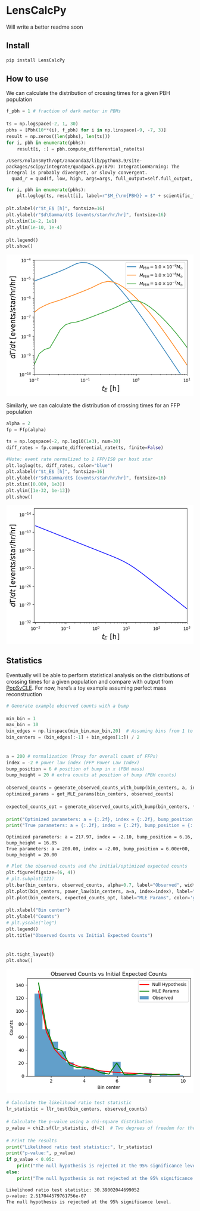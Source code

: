 LensCalcPy
================

<!-- WARNING: THIS FILE WAS AUTOGENERATED! DO NOT EDIT! -->

Will write a better readme soon

## Install

``` sh
pip install LensCalcPy
```

## How to use

We can calculate the distribution of crossing times for a given PBH
population

``` python
f_pbh = 1 # fraction of dark matter in PBHs

ts = np.logspace(-2, 1, 30)
pbhs = [Pbh(10**(i), f_pbh) for i in np.linspace(-9, -7, 3)]
result = np.zeros((len(pbhs), len(ts)))
for i, pbh in enumerate(pbhs):
    result[i, :] = pbh.compute_differential_rate(ts)
```

    /Users/nolansmyth/opt/anaconda3/lib/python3.9/site-packages/scipy/integrate/quadpack.py:879: IntegrationWarning: The integral is probably divergent, or slowly convergent.
      quad_r = quad(f, low, high, args=args, full_output=self.full_output,

``` python
for i, pbh in enumerate(pbhs):
    plt.loglog(ts, result[i], label=r"$M_{\rm{PBH}} = $" + scientific_format(pbh.mass,0) + "$M_{\odot}$")

plt.xlabel(r"$t_E$ [h]", fontsize=16)
plt.ylabel(r"$d\Gamma/dt$ [events/star/hr/hr]", fontsize=16)
plt.xlim(1e-2, 1e1)
plt.ylim(1e-10, 1e-4)

plt.legend()
plt.show()
```

![](index_files/figure-commonmark/cell-3-output-1.png)

Similarly, we can calculate the distribution of crossing times for an
FFP population

``` python
alpha = 2
fp = Ffp(alpha)
```

``` python
ts = np.logspace(-2, np.log10(1e3), num=30)
diff_rates = fp.compute_differential_rate(ts, finite=False)
```

``` python
#Note: event rate normalized to 1 FFP/ISO per host star
plt.loglog(ts, diff_rates, color="blue")
plt.xlabel(r"$t_E$ [h]", fontsize=16)
plt.ylabel(r"$d\Gamma/dt$ [events/star/hr/hr]", fontsize=16)
plt.xlim([0.009, 1e3])
plt.ylim([1e-32, 1e-13])
plt.show()
```

![](index_files/figure-commonmark/cell-6-output-1.png)

## Statistics

Eventually will be able to perform statistical analysis on the
distributions of crossing times for a given population and compare with
output from [PopSyCLE](https://github.com/jluastro/PopSyCLE/). For now,
here’s a toy example assuming perfect mass reconstruction

``` python
# Generate example observed counts with a bump

min_bin = 1
max_bin = 10
bin_edges = np.linspace(min_bin,max_bin,20)  # Assuming bins from 1 to 10
bin_centers = (bin_edges[:-1] + bin_edges[1:]) / 2


a = 200 # normalization (Proxy for overall count of FFPs)
index = -2 # power law index (FFP Power Law Index)
bump_position = 6 # position of bump in x (PBH mass)
bump_height = 20 # extra counts at position of bump (PBH counts)

observed_counts = generate_observed_counts_with_bump(bin_centers, a, index, bump_position, bump_height)
optimized_params = get_MLE_params(bin_centers, observed_counts)

expected_counts_opt = generate_observed_counts_with_bump(bin_centers, *optimized_params)

print("Optimized parameters: a = {:.2f}, index = {:.2f}, bump_position = {:.2f}, bump_height = {:.2f}".format(*optimized_params))
print("True parameters: a = {:.2f}, index = {:.2f}, bump_position = {:.2e}, bump_height = {:.2f}".format(a, index, bump_position, bump_height))
```

    Optimized parameters: a = 217.97, index = -2.10, bump_position = 6.16, bump_height = 16.85
    True parameters: a = 200.00, index = -2.00, bump_position = 6.00e+00, bump_height = 20.00

``` python
# Plot the observed counts and the initial/optimized expected counts
plt.figure(figsize=(6, 4))
# plt.subplot(121)
plt.bar(bin_centers, observed_counts, alpha=0.7, label="Observed", width=np.diff(bin_edges))
plt.plot(bin_centers, power_law(bin_centers, a=a, index=index), label="Null Hypothesis", color='r', linewidth=2)
plt.plot(bin_centers, expected_counts_opt, label="MLE Params", color='g', linewidth=2)

plt.xlabel("Bin center")
plt.ylabel("Counts")
# plt.yscale("log")
plt.legend()
plt.title("Observed Counts vs Initial Expected Counts")


plt.tight_layout()
plt.show()
```

![](index_files/figure-commonmark/cell-8-output-1.png)

``` python
# Calculate the likelihood ratio test statistic
lr_statistic = llr_test(bin_centers, observed_counts)

# Calculate the p-value using a chi-square distribution
p_value = chi2.sf(lr_statistic, df=2)  # Two degrees of freedom for the difference in number of parameters

# Print the results
print("Likelihood ratio test statistic:", lr_statistic)
print("p-value:", p_value)
if p_value < 0.05:
    print("The null hypothesis is rejected at the 95% significance level.")
else:
    print("The null hypothesis is not rejected at the 95% significance level.")
```

    Likelihood ratio test statistic: 30.39002044699052
    p-value: 2.517044579761756e-07
    The null hypothesis is rejected at the 95% significance level.
